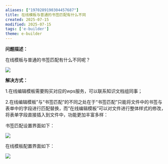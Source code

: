 ```yaml
---
aliases: ["1970289190304457687"]
title: 在线模板与普通的书签匹配有什么不同
created: 2025-07-15
modified: 2025-07-15
tags: ['e-builder']
theme: e-builder
---
```


**问题描述：**

在线模板与普通的书签匹配有什么不同呢？

![](4c08707408887d15ab75b09e9d9e98b5.jpg)

**解决方式：**

1.在线编辑模板需要购买对应的wps服务，可以联系知识文档组同事；

2.在线编辑模板”与“书签匹配”的不同之处在于“书签匹配”只能将文件中的书签与表单中的字段进行匹配替换，而“在线编辑模板”可以对文件进行整体样式的修改，将表单字段直接插入到文件中，功能更加丰富多样：

书签匹配设置界面如下：

![](7f597170cc72d5d041eab0f4d3e1e941.jpg)

在线模板配置界面如下：

![](83f55bf97fd82ee0beeb0a0bbd548dc3.jpg)